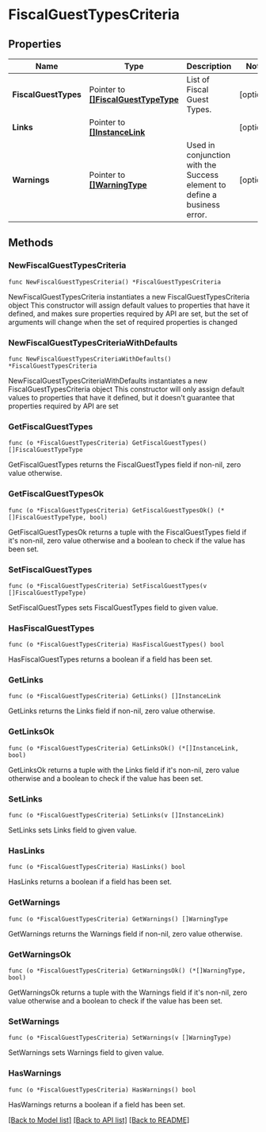 # FiscalGuestTypesCriteria

## Properties

Name | Type | Description | Notes
------------ | ------------- | ------------- | -------------
**FiscalGuestTypes** | Pointer to [**[]FiscalGuestTypeType**](FiscalGuestTypeType.md) | List of Fiscal Guest Types. | [optional] 
**Links** | Pointer to [**[]InstanceLink**](InstanceLink.md) |  | [optional] 
**Warnings** | Pointer to [**[]WarningType**](WarningType.md) | Used in conjunction with the Success element to define a business error. | [optional] 

## Methods

### NewFiscalGuestTypesCriteria

`func NewFiscalGuestTypesCriteria() *FiscalGuestTypesCriteria`

NewFiscalGuestTypesCriteria instantiates a new FiscalGuestTypesCriteria object
This constructor will assign default values to properties that have it defined,
and makes sure properties required by API are set, but the set of arguments
will change when the set of required properties is changed

### NewFiscalGuestTypesCriteriaWithDefaults

`func NewFiscalGuestTypesCriteriaWithDefaults() *FiscalGuestTypesCriteria`

NewFiscalGuestTypesCriteriaWithDefaults instantiates a new FiscalGuestTypesCriteria object
This constructor will only assign default values to properties that have it defined,
but it doesn't guarantee that properties required by API are set

### GetFiscalGuestTypes

`func (o *FiscalGuestTypesCriteria) GetFiscalGuestTypes() []FiscalGuestTypeType`

GetFiscalGuestTypes returns the FiscalGuestTypes field if non-nil, zero value otherwise.

### GetFiscalGuestTypesOk

`func (o *FiscalGuestTypesCriteria) GetFiscalGuestTypesOk() (*[]FiscalGuestTypeType, bool)`

GetFiscalGuestTypesOk returns a tuple with the FiscalGuestTypes field if it's non-nil, zero value otherwise
and a boolean to check if the value has been set.

### SetFiscalGuestTypes

`func (o *FiscalGuestTypesCriteria) SetFiscalGuestTypes(v []FiscalGuestTypeType)`

SetFiscalGuestTypes sets FiscalGuestTypes field to given value.

### HasFiscalGuestTypes

`func (o *FiscalGuestTypesCriteria) HasFiscalGuestTypes() bool`

HasFiscalGuestTypes returns a boolean if a field has been set.

### GetLinks

`func (o *FiscalGuestTypesCriteria) GetLinks() []InstanceLink`

GetLinks returns the Links field if non-nil, zero value otherwise.

### GetLinksOk

`func (o *FiscalGuestTypesCriteria) GetLinksOk() (*[]InstanceLink, bool)`

GetLinksOk returns a tuple with the Links field if it's non-nil, zero value otherwise
and a boolean to check if the value has been set.

### SetLinks

`func (o *FiscalGuestTypesCriteria) SetLinks(v []InstanceLink)`

SetLinks sets Links field to given value.

### HasLinks

`func (o *FiscalGuestTypesCriteria) HasLinks() bool`

HasLinks returns a boolean if a field has been set.

### GetWarnings

`func (o *FiscalGuestTypesCriteria) GetWarnings() []WarningType`

GetWarnings returns the Warnings field if non-nil, zero value otherwise.

### GetWarningsOk

`func (o *FiscalGuestTypesCriteria) GetWarningsOk() (*[]WarningType, bool)`

GetWarningsOk returns a tuple with the Warnings field if it's non-nil, zero value otherwise
and a boolean to check if the value has been set.

### SetWarnings

`func (o *FiscalGuestTypesCriteria) SetWarnings(v []WarningType)`

SetWarnings sets Warnings field to given value.

### HasWarnings

`func (o *FiscalGuestTypesCriteria) HasWarnings() bool`

HasWarnings returns a boolean if a field has been set.


[[Back to Model list]](../README.md#documentation-for-models) [[Back to API list]](../README.md#documentation-for-api-endpoints) [[Back to README]](../README.md)


